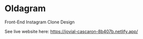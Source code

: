 # Oldagram
Front-End Instagram Clone Design

See live website here: https://jovial-cascaron-8b407b.netlify.app/
